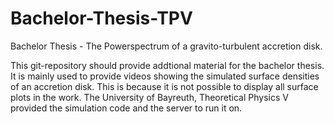 # Bachelor-Thesis-TPV
Bachelor Thesis - The Powerspectrum of a gravito-turbulent accretion disk.

This git-repository should provide addtional material for the bachelor thesis. 
It is mainly used to provide videos showing the simulated surface densities of an accretion disk. This is because it is not possible to display all surface plots in the work.
The University of Bayreuth, Theoretical Physics V provided the simulation code and the server to run it on.
